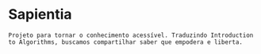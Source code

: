# Sapientia
    Projeto para tornar o conhecimento acessível. Traduzindo Introduction to Algorithms, buscamos compartilhar saber que empodera e liberta.

